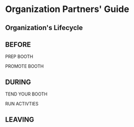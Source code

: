 # Organization Partners' Guide

## Organization's Lifecycle





## BEFORE



PREP BOOTH

PROMOTE BOOTH







## DURING



TEND YOUR BOOTH

RUN ACTIVTIES











## LEAVING





